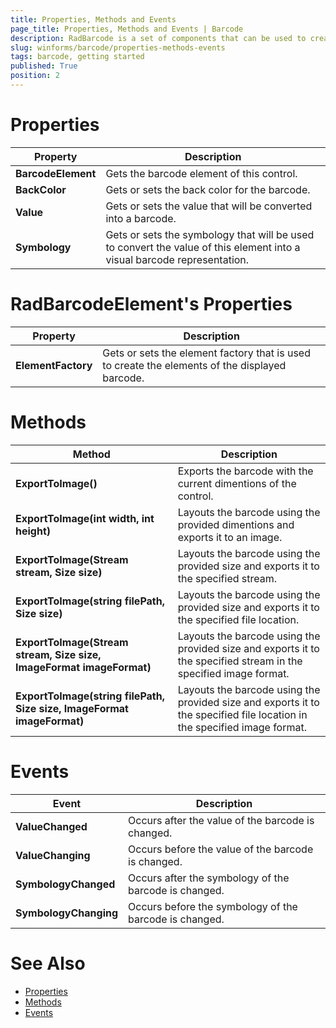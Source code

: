 ```yaml
---
title: Properties, Methods and Events
page_title: Properties, Methods and Events | Barcode
description: RadBarcode is a set of components that can be used to create, show and read barcodes. 
slug: winforms/barcode/properties-methods-events
tags: barcode, getting started
published: True
position: 2
---
```


# Properties

|Property|Description|
|----|----|
|**BarcodeElement**|Gets the barcode element of this control.|
|**BackColor**|Gets or sets the back color for the barcode.|
|**Value**|Gets or sets the value that will be converted into a barcode.|
|**Symbology**|Gets or sets the symbology that will be used to convert the value of this element into a visual barcode representation.|

# RadBarcodeElement's Properties

|Property|Description|
|----|----|
|**ElementFactory**|Gets or sets the element factory that is used to create the elements of the displayed barcode.|

# Methods

|Method|Description|
|----|----|
|**ExportToImage()**|Exports the barcode with the current dimentions of the control.|
|**ExportToImage(int width, int height)**|Layouts the barcode using the provided dimentions and exports it to an image.|
|**ExportToImage(Stream stream, Size size)**| Layouts the barcode using the provided size and exports it to the specified stream.|
|**ExportToImage(string filePath, Size size)**|Layouts the barcode using the provided size and exports it to the specified file location.|
|**ExportToImage(Stream stream, Size size, ImageFormat imageFormat)**|Layouts the barcode using the provided size and exports it to the specified stream in the specified image format.|
|**ExportToImage(string filePath, Size size, ImageFormat imageFormat)**|Layouts the barcode using the provided size and exports it to the specified file location in the specified image format.|

# Events

|Event|Description|
|----|----|
|**ValueChanged**|Occurs after the value of the barcode is changed.|
|**ValueChanging**|Occurs before the value of the barcode is changed.|
|**SymbologyChanged**|Occurs after the symbology of the barcode is changed.|
|**SymbologyChanging**|Occurs before the symbology of the barcode is changed.|
 
        
# See Also

* [Properties](https://docs.telerik.com/devtools/winforms/api/telerik.wincontrols.ui.radbarcode.html#properties)
* [Methods](https://docs.telerik.com/devtools/winforms/api/telerik.wincontrols.ui.radbarcode.html#methods)
* [Events](https://docs.telerik.com/devtools/winforms/api/telerik.wincontrols.ui.radbarcode.html#events)